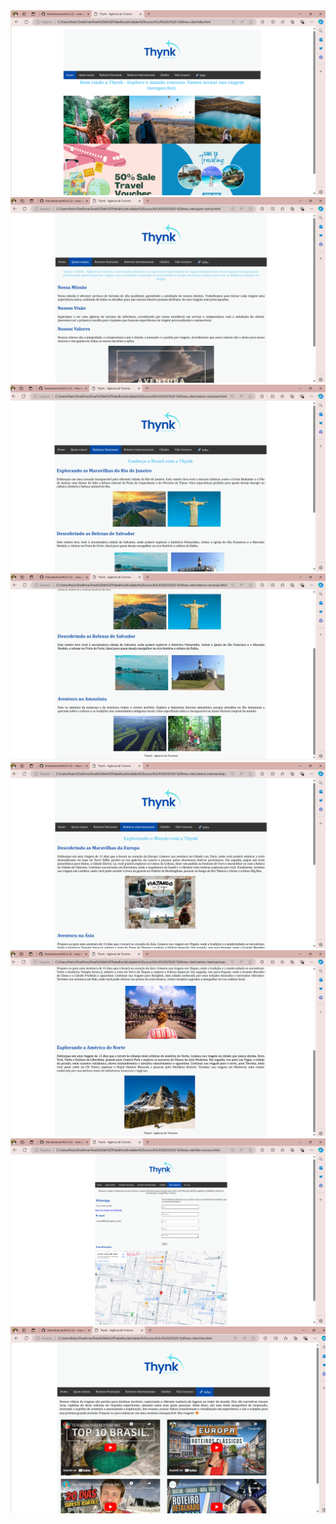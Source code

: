  <img src ="img/image1.png">
 <img src ="img/image2.png">
 <img src ="img/image3.png">
 <img src ="img/image4.png">
 <img src ="img/image5.png">
 <img src ="img/image6.png">
 <img src ="img/image7.png">
 <img src ="img/image8.png">
 
 <br>
